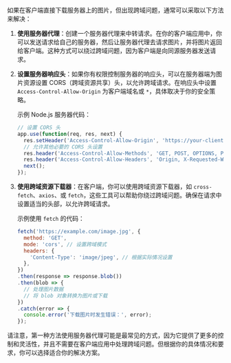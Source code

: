 如果在客户端直接下载服务器上的图片，但出现跨域问题，通常可以采取以下方法来解决：

1. **使用服务器代理**：创建一个服务器代理来中转请求。在你的客户端应用中，你可以发送请求给自己的服务器，然后让服务器代理去请求图片，并将图片返回给客户端。这种方式可以绕过跨域问题，因为客户端是向同源服务器发送请求。

2. **设置服务器响应头**：如果你有权限控制服务器的响应头，可以在服务器端为图片资源设置 CORS（跨域资源共享）头，以允许跨域请求。在响应头中设置 `Access-Control-Allow-Origin` 为客户端域名或 `*`，具体取决于你的安全策略。

   示例 Node.js 服务器代码：

   ```javascript
   // 设置 CORS 头
   app.use(function(req, res, next) {
     res.setHeader('Access-Control-Allow-Origin', 'https://your-client-domain.com');
     // 允许其他必要的 CORS 头设置
     res.header('Access-Control-Allow-Methods', 'GET, POST, OPTIONS, PUT, PATCH, DELETE');
     res.header('Access-Control-Allow-Headers', 'Origin, X-Requested-With, Content-Type, Accept');
     next();
   });
   ```

3. **使用跨域资源下载器**：在客户端，你可以使用跨域资源下载器，如 `cross-fetch`、`axios`、或 `fetch`，这些工具可以帮助你绕过跨域问题。确保在请求中设置适当的头部，以允许跨域请求。

   示例使用 `fetch` 的代码：

   ```javascript
   fetch('https://example.com/image.jpg', {
     method: 'GET',
     mode: 'cors', // 设置跨域模式
     headers: {
       'Content-Type': 'image/jpeg', // 根据实际情况设置
     },
   })
   .then(response => response.blob())
   .then(blob => {
     // 处理图片数据
     // 将 blob 对象转换为图片或下载
   })
   .catch(error => {
     console.error('下载图片时发生错误：', error);
   });
   ```

请注意，第一种方法使用服务器代理可能是最常见的方式，因为它提供了更多的控制和灵活性，并且不需要在客户端应用中处理跨域问题。但根据你的具体情况和要求，你可以选择适合你的解决方案。
